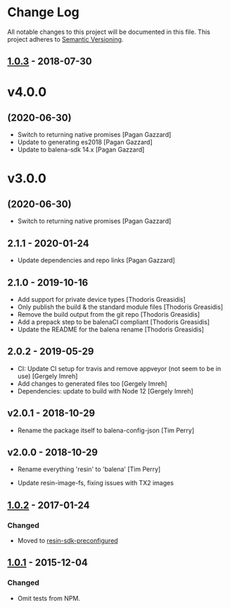 # Change Log

All notable changes to this project will be documented in this file.
This project adheres to [Semantic Versioning](http://semver.org/).

## [1.0.3] - 2018-07-30

# v4.0.0
## (2020-06-30)

* Switch to returning native promises [Pagan Gazzard]
* Update to generating es2018 [Pagan Gazzard]
* Update to balena-sdk 14.x [Pagan Gazzard]

# v3.0.0
## (2020-06-30)

* Switch to returning native promises [Pagan Gazzard]

## 2.1.1 - 2020-01-24

* Update dependencies and repo links [Pagan Gazzard]

## 2.1.0 - 2019-10-16

* Add support for private device types [Thodoris Greasidis]
* Only publish the build & the standard module files [Thodoris Greasidis]
* Remove the build output from the git repo [Thodoris Greasidis]
* Add a prepack step to be balenaCI compliant [Thodoris Greasidis]
* Update the README for the balena rename [Thodoris Greasidis]

## 2.0.2 - 2019-05-29

* CI: Update CI setup for travis and remove appveyor (not seem to be in use) [Gergely Imreh]
* Add changes to generated files too [Gergely Imreh]
* Dependencies: update to build with Node 12 [Gergely Imreh]

## v2.0.1 - 2018-10-29

* Rename the package itself to balena-config-json [Tim Perry]

## v2.0.0 - 2018-10-29

* Rename everything 'resin' to 'balena' [Tim Perry]

- Update resin-image-fs, fixing issues with TX2 images

## [1.0.2] - 2017-01-24

### Changed

- Moved to [resin-sdk-preconfigured](https://github.com/resin-io-modules/resin-sdk-preconfigured)

## [1.0.1] - 2015-12-04

### Changed

- Omit tests from NPM.

[1.0.3]: https://github.com/resin-io/resin-config-json/compare/v1.0.2...v1.0.3
[1.0.2]: https://github.com/resin-io/resin-config-json/compare/v1.0.1...v1.0.2
[1.0.1]: https://github.com/resin-io/resin-config-json/compare/v1.0.0...v1.0.1
